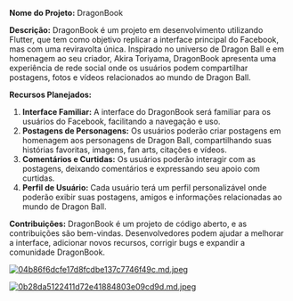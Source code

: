 
**Nome do Projeto:** DragonBook

**Descrição:** DragonBook é um projeto em desenvolvimento utilizando Flutter, que tem como objetivo replicar a interface principal do Facebook, mas com uma reviravolta única. Inspirado no universo de Dragon Ball e em homenagem ao seu criador, Akira Toriyama, DragonBook apresenta uma experiência de rede social onde os usuários podem compartilhar postagens, fotos e vídeos relacionados ao mundo de Dragon Ball.

**Recursos Planejados:**

1.  **Interface Familiar:** A interface do DragonBook será familiar para os usuários do Facebook, facilitando a navegação e uso.
2.  **Postagens de Personagens:** Os usuários poderão criar postagens em homenagem aos personagens de Dragon Ball, compartilhando suas histórias favoritas, imagens, fan arts, citações e vídeos.
3.  **Comentários e Curtidas:** Os usuários poderão interagir com as postagens, deixando comentários e expressando seu apoio com curtidas.
4.  **Perfil de Usuário:** Cada usuário terá um perfil personalizável onde poderão exibir suas postagens, amigos e informações relacionadas ao mundo de Dragon Ball.


**Contribuições:** DragonBook é um projeto de código aberto, e as contribuições são bem-vindas. Desenvolvedores podem ajudar a melhorar a interface, adicionar novos recursos, corrigir bugs e expandir a comunidade DragonBook.



[![04b86f6dcfe17d8fcdbe137c7746f49c.md.jpeg](https://imgtr.ee/images/2024/03/19/04b86f6dcfe17d8fcdbe137c7746f49c.md.jpeg)](https://imgtr.ee/image/IOGDZm)

[![0b28da5122411d72e41884803e09cd9d.md.jpeg](https://imgtr.ee/images/2024/03/19/0b28da5122411d72e41884803e09cd9d.md.jpeg)](https://imgtr.ee/image/IOGRtF)

